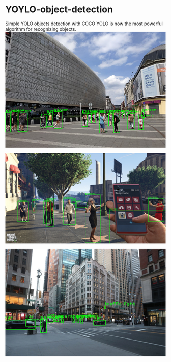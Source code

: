 # YOYLO-object-detection
Simple YOLO objects detection with COCO
YOLO is now the most powerful algorithm for recognizing objects.
![Output1](/Output/1.PNG)

![Output2](/Output/2.jpg)

![Output3](/Output/3.jpg)
